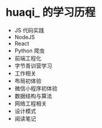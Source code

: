 # huaqi_ 的学习历程

- JS 代码实践
- NodeJS
- React
- Python 爬虫
- 前端工程化
- 字节青训营学习
- 工作相关
- 布局初体验
- 微信小程序初体验
- 数据结构与算法
- 网络工程相关
- 设计模式
- 阅读笔记
